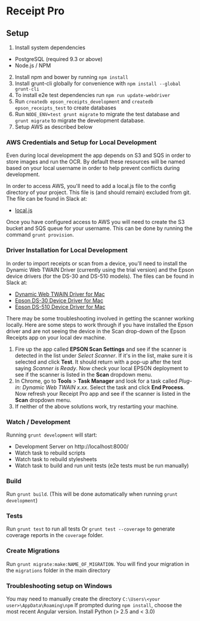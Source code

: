 # Receipt Pro

## Setup

1. Install system dependencies
  - PostgreSQL (required 9.3 or above)
  - Node.js / NPM
2. Install npm and bower by running `npm install`
3. Install grunt-cli globally for convenience with `npm install --global grunt-cli`
4. To install e2e test dependencies run `npm run update-webdriver`
5. Run `createdb epson_receipts_development` and `createdb epson_receipts_test` to create databases
6. Run `NODE_ENV=test grunt migrate` to migrate the test database and
   `grunt migrate` to migrate the development database.
7. Setup AWS as described below

### AWS Credentials and Setup for Local Development

Even during local development the app depends on S3 and SQS in order to store images and run the OCR. By default these resources will be named based on your local username in order to help prevent conflicts during development.

In order to access AWS, you'll need to add a local.js file to the config directory of your project. This file is (and should remain) excluded from git. The file can be found in Slack at:
 - [local.js][1]

Once you have configured access to AWS you will need to create the S3 bucket and SQS queue for your username. This can be done by running the command `grunt provision`.

### Driver Installation for Local Development

In order to import receipts or scan from a device, you'll need to install the Dynamic Web TWAIN Driver (currently using the trial version) and the Epson device drivers (for the DS-30 and DS-510 models). The files can be found in Slack at:
 - [Dynamic Web TWAIN Driver for Mac][2]
 - [Epson DS-30 Device Driver for Mac][3]
 - [Epson DS-510 Device Driver for Mac][4]

There may be some troubleshooting involved in getting the scanner working locally. Here are some steps to work through if you have installed the Epson driver and are not seeing the device in the Scan drop-down of the Epson Receipts app on your local dev machine.

1. Fire up the app called **EPSON Scan Settings** and see if the scanner is detected in the list under *Select Scanner*. If it's in the list, make sure it is selected and click **Test**. It should return with a pop-up after the test saying *Scanner is Ready*. Now check your local EPSON deployment to see if the scanner is listed in the **Scan** dropdown menu.
2. In Chrome, go to **Tools** > **Task Manager** and look for a task called *Plug-in: Dynamic Web TWAIN x.xx*. Select the task and click **End Process**. Now refresh your Receipt Pro app and see if the scanner is listed in the **Scan** dropdown menu.
3. If neither of the above solutions work, try restarting your machine.

### Watch / Development

Running `grunt development` will start:
- Development Server on http://localhost:8000/
- Watch task to rebuild scripts
- Watch task to rebuild stylesheets
- Watch task to build and run unit tests (e2e tests must be run manually)

### Build

Run `grunt build`.
(This will be done automatically when running `grunt development`)

### Tests

Run `grunt test` to run all tests
Or `grunt test --coverage` to generate coverage reports in the `coverage` folder.

### Create Migrations

Run `grunt migrate:make:NAME_OF_MIGRATION`.
You will find your migration in the `migrations` folder in the main
directory


  [1]: https://files.slack.com/files-pri/T024Z5CQB-F029H7KFW/download/local.js
  [2]: https://files.slack.com/files-pri/T024Z5CQB-F0277QMBM/download/dynamicwebtwainmacedition.pkg
  [3]: https://files.slack.com/files-pri/T024Z5CQB-F029ZFH8Y/download/epson15864.dmg
  [4]: https://files.slack.com/files-pri/T024Z5CQB-F027899A2/download/epson15994.dmg

### Troubleshooting setup on Windows
You may need to manually create the directory `C:\Users\<your user>\AppData\Roaming\npm`
If prompted during `npm install`, choose the most recent Angular version.
Install Python (> 2.5 and < 3.0)
